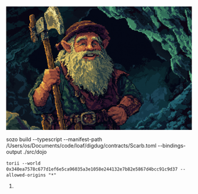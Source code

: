 ![DugDug Logo](./client/public/bg-1.png)

sozo build --typescript --manifest-path /Users/os/Documents/code/loaf/digdug/contracts/Scarb.toml --bindings-output ./src/dojo

```
torii --world 0x340ea7578c677d1ef6e5ca96035a3e1058e244132e7b82e5867d4bcc91c9d37 --allowed-origins "*"
```

1.
